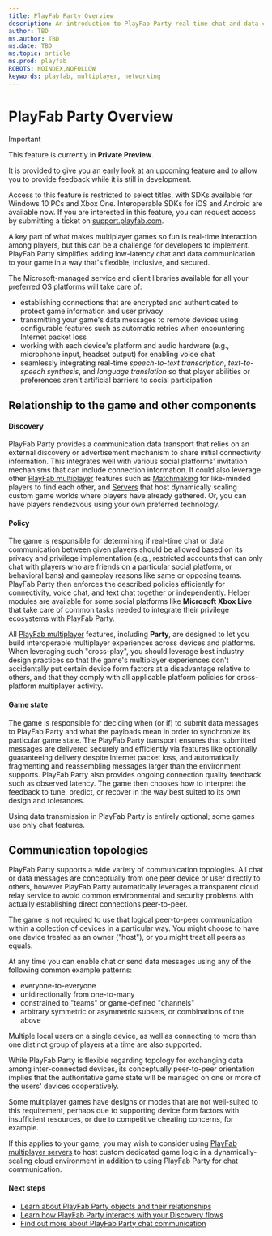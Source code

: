 ```yaml
---
title: PlayFab Party Overview
description: An introduction to PlayFab Party real-time chat and data communication solutions.
author: TBD
ms.author: TBD
ms.date: TBD
ms.topic: article
ms.prod: playfab
ROBOTS: NOINDEX,NOFOLLOW
keywords: playfab, multiplayer, networking
---
```


# PlayFab Party Overview

> [!IMPORTANT]
> This feature is currently in **Private Preview**.
>
> It is provided to give you an early look at an upcoming feature and to allow you to provide feedback while it is still in development.
>
> Access to this feature is restricted to select titles, with SDKs available for Windows 10 PCs and Xbox One. Interoperable SDKs for iOS and Android are available now. If you are interested in this feature, you can request access by submitting a ticket on [support.playfab.com](https://support.playfab.com/hc/en-us/requests/new).

A key part of what makes multiplayer games so fun is real-time interaction among players, but this can be a challenge for developers to implement. PlayFab Party simplifies adding low-latency chat and data communication to your game in a way that's flexible, inclusive, and secured.

The Microsoft-managed service and client libraries available for all your preferred OS platforms will take care of:

* establishing connections that are encrypted and authenticated to protect game information and user privacy
* transmitting your game's data messages to remote devices using configurable features such as automatic retries when encountering Internet packet loss
* working with each device's platform and audio hardware (e.g., microphone input, headset output) for enabling voice chat
* seamlessly integrating real-time *speech-to-text transcription*, *text-to-speech synthesis*, and *language translation* so that player abilities or preferences aren't artificial barriers to social participation

## Relationship to the game and other components

#### Discovery

PlayFab Party provides a communication data transport that relies on an external discovery or advertisement mechanism to share initial connectivity information.
This integrates well with various social platforms' invitation mechanisms that can include connection information.
It could also leverage other [PlayFab multiplayer](../mpintro.md) features such as [Matchmaking](../matchmaking/index.md) for like-minded players to find each other, and [Servers](../servers/index.md) that host dynamically scaling custom game worlds where players have already gathered. Or, you can have players rendezvous using your own preferred technology.

#### Policy

The game is responsible for determining if real-time chat or data communication between given players should be allowed based on its privacy and privilege implementation (e.g., restricted accounts that can only chat with players who are friends on a particular social platform, or behavioral bans) and gameplay reasons like same or opposing teams.
PlayFab Party then enforces the described policies efficiently for connectivity, voice chat, and text chat together or independently.
Helper modules are available for some social platforms like **Microsoft Xbox Live** that take care of common tasks needed to integrate their privilege ecosystems with PlayFab Party.

All [PlayFab multiplayer](../mpintro.md) features, including **Party**, are designed to let you build interoperable multiplayer experiences across devices and platforms.
When leveraging such "cross-play", you should leverage best industry design practices so that the game's multiplayer experiences don't accidentally put certain device form factors at a disadvantage relative to others, and that they comply with all applicable platform policies for cross-platform multiplayer activity.

#### Game state

The game is responsible for deciding when (or if) to submit data messages to PlayFab Party and what the payloads mean in order to synchronize its particular game state.
The PlayFab Party transport ensures that submitted messages are delivered securely and efficiently via features like optionally guaranteeing delivery despite Internet packet loss, and automatically fragmenting and reassembling messages larger than the environment supports.
PlayFab Party also provides ongoing connection quality feedback such as observed latency.
The game then chooses how to interpret the feedback to tune, predict, or recover in the way best suited to its own design and tolerances.

Using data transmission in PlayFab Party is entirely optional; some games use only chat features.

## Communication topologies

PlayFab Party supports a wide variety of communication topologies.
All chat or data messages are conceptually from one peer device or user directly to others, however PlayFab Party automatically leverages a transparent cloud relay service to avoid common environmental and security problems with actually establishing direct connections peer-to-peer.

The game is not required to use that logical peer-to-peer communication within a collection of devices in a particular way. You might choose to have one device treated as an owner ("host"), or you might treat all peers as equals.

At any time you can enable chat or send data messages using any of the following common example patterns:

* everyone-to-everyone
* unidirectionally from one-to-many
* constrained to "teams" or game-defined "channels"
* arbitrary symmetric or asymmetric subsets, or combinations of the above

Multiple local users on a single device, as well as connecting to more than one distinct group of players at a time are also supported.

While PlayFab Party is flexible regarding topology for exchanging data among inter-connected devices, its conceptually peer-to-peer orientation implies that the authoritative game state will be managed on one or more of the users' devices cooperatively.

Some multiplayer games have designs or modes that are not well-suited to this requirement, perhaps due to supporting device form factors with insufficient resources, or due to competitive cheating concerns, for example.

If this applies to your game, you may wish to consider using [PlayFab multiplayer servers](../servers/index.md) to host custom dedicated game logic in a dynamically-scaling cloud environment in addition to using PlayFab Party for chat communication.

#### Next steps
* [Learn about PlayFab Party objects and their relationships](understanding-party-objects.md)
* [Learn how PlayFab Party interacts with your Discovery flows](understanding-party-discovery.md)
* [Find out more about PlayFab Party chat communication](understanding-party-chat.md)

